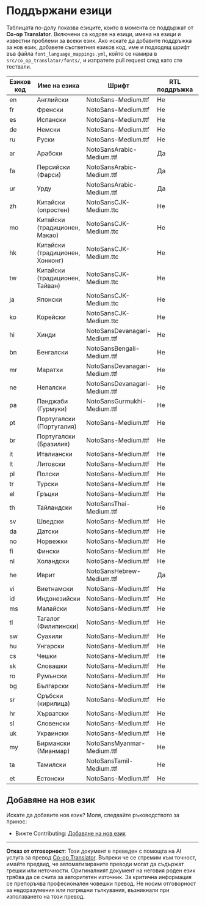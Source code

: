 <!--
CO_OP_TRANSLATOR_METADATA:
{
  "original_hash": "badae5ee6451cc1a6e367cfe5ba92efa",
  "translation_date": "2025-10-15T04:00:19+00:00",
  "source_file": "getting_started/supported-languages.md",
  "language_code": "bg"
}
-->
# Поддържани езици

Таблицата по-долу показва езиците, които в момента се поддържат от **Co-op Translator**. Включени са кодове на езици, имена на езици и известни проблеми за всеки език. Ако искате да добавите поддръжка за нов език, добавете съответния езиков код, име и подходящ шрифт във файла `font_language_mappings.yml`, който се намира в `src/co_op_translator/fonts/`, и изпратете pull request след като сте тествали.

| Езиков код    | Име на езика         | Шрифт                             | RTL поддръжка | Известни проблеми |
|---------------|----------------------|-----------------------------------|---------------|-------------------|
| en            | Английски            | NotoSans-Medium.ttf               | Не            | Не                |
| fr            | Френски              | NotoSans-Medium.ttf               | Не            | Не                |
| es            | Испански             | NotoSans-Medium.ttf               | Не            | Не                |
| de            | Немски               | NotoSans-Medium.ttf               | Не            | Не                |
| ru            | Руски                | NotoSans-Medium.ttf               | Не            | Не                |
| ar            | Арабски              | NotoSansArabic-Medium.ttf         | Да            | Не                |
| fa            | Персийски (Фарси)    | NotoSansArabic-Medium.ttf         | Да            | Не                |
| ur            | Урду                 | NotoSansArabic-Medium.ttf         | Да            | Не                |
| zh            | Китайски (опростен)  | NotoSansCJK-Medium.ttc            | Не            | Не                |
| mo            | Китайски (традиционен, Макао) | NotoSansCJK-Medium.ttc    | Не            | Не                |
| hk            | Китайски (традиционен, Хонконг) | NotoSansCJK-Medium.ttc   | Не            | Не                |
| tw            | Китайски (традиционен, Тайван) | NotoSansCJK-Medium.ttc   | Не            | Не                |
| ja            | Японски              | NotoSansCJK-Medium.ttc            | Не            | Не                |
| ko            | Корейски             | NotoSansCJK-Medium.ttc            | Не            | Не                |
| hi            | Хинди                | NotoSansDevanagari-Medium.ttf     | Не            | Не                |
| bn            | Бенгалски            | NotoSansBengali-Medium.ttf        | Не            | Не                |
| mr            | Маратхи              | NotoSansDevanagari-Medium.ttf     | Не            | Не                |
| ne            | Непалски             | NotoSansDevanagari-Medium.ttf     | Не            | Не                |
| pa            | Панджаби (Гурмуки)   | NotoSansGurmukhi-Medium.ttf       | Не            | Не                |
| pt            | Португалски (Португалия) | NotoSans-Medium.ttf           | Не            | Не                |
| br            | Португалски (Бразилия)   | NotoSans-Medium.ttf           | Не            | Не                |
| it            | Италиански           | NotoSans-Medium.ttf               | Не            | Не                |
| lt            | Литовски             | NotoSans-Medium.ttf               | Не            | Не                |
| pl            | Полски               | NotoSans-Medium.ttf               | Не            | Не                |
| tr            | Турски               | NotoSans-Medium.ttf               | Не            | Не                |
| el            | Гръцки               | NotoSans-Medium.ttf               | Не            | Не                |
| th            | Тайландски           | NotoSansThai-Medium.ttf           | Не            | Не                |
| sv            | Шведски              | NotoSans-Medium.ttf               | Не            | Не                |
| da            | Датски               | NotoSans-Medium.ttf               | Не            | Не                |
| no            | Норвежки             | NotoSans-Medium.ttf               | Не            | Не                |
| fi            | Фински               | NotoSans-Medium.ttf               | Не            | Не                |
| nl            | Холандски            | NotoSans-Medium.ttf               | Не            | Не                |
| he            | Иврит                | NotoSansHebrew-Medium.ttf         | Да            | Не                |
| vi            | Виетнамски           | NotoSans-Medium.ttf               | Не            | Не                |
| id            | Индонезийски         | NotoSans-Medium.ttf               | Не            | Не                |
| ms            | Малайски             | NotoSans-Medium.ttf               | Не            | Не                |
| tl            | Тагалог (Филипински) | NotoSans-Medium.ttf               | Не            | Не                |
| sw            | Суахили              | NotoSans-Medium.ttf               | Не            | Не                |
| hu            | Унгарски             | NotoSans-Medium.ttf               | Не            | Не                |
| cs            | Чешки                | NotoSans-Medium.ttf               | Не            | Не                |
| sk            | Словашки             | NotoSans-Medium.ttf               | Не            | Не                |
| ro            | Румънски             | NotoSans-Medium.ttf               | Не            | Не                |
| bg            | Български            | NotoSans-Medium.ttf               | Не            | Не                |
| sr            | Сръбски (кирилица)   | NotoSans-Medium.ttf               | Не            | Не                |
| hr            | Хърватски            | NotoSans-Medium.ttf               | Не            | Не                |
| sl            | Словенски            | NotoSans-Medium.ttf               | Не            | Не                |
| uk            | Украински            | NotoSans-Medium.ttf               | Не            | Не                |
| my            | Бирмански (Мианмар)  | NotoSansMyanmar-Medium.ttf        | Не            | Не                |
| ta            | Тамилски             | NotoSansTamil-Medium.ttf          | Не            | Не                |
| et            | Естонски             | NotoSans-Medium.ttf               | Не            | Не                |

## Добавяне на нов език

Искате да добавите нов език? Моля, следвайте ръководството за принос:

- Вижте Contributing: <a href="../CONTRIBUTING.md#contribute-a-new-language">Добавяне на нов език</a>

---

**Отказ от отговорност**:
Този документ е преведен с помощта на AI услуга за превод [Co-op Translator](https://github.com/Azure/co-op-translator). Въпреки че се стремим към точност, имайте предвид, че автоматизираните преводи могат да съдържат грешки или неточности. Оригиналният документ на неговия роден език трябва да се счита за авторитетен източник. За критична информация се препоръчва професионален човешки превод. Не носим отговорност за недоразумения или погрешни тълкувания, възникнали при използването на този превод.